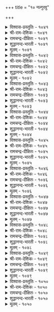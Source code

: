 +++
title = "१० नल्गुरवु"

+++

<details><summary>विश्वास-प्रस्तुतिः - १०४१</summary>

इन्मैयिन् इन्नाददु यादॆनिन् इन्मैयिन्  
इन्मैये इन्ना तदु।      १०४१
</details>

<details><summary>श्री-राम-देशिकः - १०४१</summary>

अधिकारः १०५. दारिद्र्यम्  
दारिद्र्येण समं लोके किं भवेद् दुःखदायकम् ।  
इति प्रश्नस्य दारिद्र्येमेवेत्युत्तरमुच्यताम् ॥ १०४१॥
</details>

<details><summary>रामचन्द्र-दीक्षितः - १०४१</summary>

1041 iṉmaiyiṉ iṉṉātatu yāteṉiṉ iṉmaiyiṉ  
iṉmaiyē iṉṉā tatu.

1041\. There is no greater evil than poverty!  
</details>

<details><summary>शुद्धानन्द-भारती - १०४१</summary>

1\. இன்மையின் இன்னாதது யாதெனின் இன்மையின்  
இன்மையே இன்னா தது.  
What gives more pain than scarcity?  
No pain pinches like poverty.        1041  
</details>

<details><summary>मूलम् - १०४१</summary>

इन्मैयिन् इन्नाददु यादॆनिन् इन्मैयिन्  
इन्मैये इन्ना तदु।      १०४१
</details>

<details><summary>विश्वास-प्रस्तुतिः - १०४२</summary>

इन्मै ऎनवॊरु पावि मऱुमैयुम्  
इम्मैयुम् इण्ड्रि वरुम्।       १०४२
</details>

<details><summary>श्री-राम-देशिकः - १०४२</summary>

लभेत् सहवासं यो दारिद्र्याभिधपापिना ।  
ऐहिकामुष्मिकसुखं न विन्देत् स मानवः ॥ १०४२॥
</details>

<details><summary>रामचन्द्र-दीक्षितः - १०४२</summary>

1042 iṉmai eṉaoru pāvi maṟumaiyum  
immaiyum iṉṟi varum.

1042\. Poverty is an evil which blasts at once the joys of earth and of heaven.  
</details>

<details><summary>शुद्धानन्द-भारती - १०४२</summary>

2\. இன்மை எனஒரு பாவி மறுமையும்  
இம்மையும் இன்றி வரும்.  
The sinner Want is enemy dire  
Of joys of earth and heaven there.        1042  
</details>

<details><summary>मूलम् - १०४२</summary>

इन्मै ऎनवॊरु पावि मऱुमैयुम्  
इम्मैयुम् इण्ड्रि वरुम्।       १०४२
</details>

<details><summary>विश्वास-प्रस्तुतिः - १०४३</summary>

तॊल्वरवुम् तोलुम् कॆडुक्कुम् तॊगैयाग  
नल्गुरवु ऎन्नुम् नसै।       १०४३
</details>

<details><summary>श्री-राम-देशिकः - १०४३</summary>

दादिद्र्यसंज्ञिकी त्वाशा यमाश्रित्य वसेन्नरम् ।  
कुलश्रैष्ठ्यं च कीर्तिश्च तं विहाय विनिःसरेत् ॥ १०४३॥
</details>

<details><summary>रामचन्द्र-दीक्षितः - १०४३</summary>

1043 tolvaravum tōlum keṭukkum tokaiyāka  
nalkuravu eṉṉum nacai.

1043\. Poverty which springs of avarice ruins one’s ancestry and its fair name.  
</details>

<details><summary>शुद्धानन्द-भारती - १०४३</summary>

3\. தொல்வரவும் தோலும் கெடுக்கும் தொகையாக  
நல்குரவு என்னும் நசை.  
The craving itch of poverty  
Kills graceful words and ancestry.        1043  
</details>

<details><summary>मूलम् - १०४३</summary>

तॊल्वरवुम् तोलुम् कॆडुक्कुम् तॊगैयाग  
नल्गुरवु ऎन्नुम् नसै।       १०४३
</details>

<details><summary>विश्वास-प्रस्तुतिः - १०४४</summary>

इऱ्पिऱन्दार् कण्णेयुम् इन्मै इळिवन्द  
सॊऱ्पिऱक्कुम् सोर्वु तरुम्।      १०४४
</details>

<details><summary>श्री-राम-देशिकः - १०४४</summary>

महाकुलप्रसूतानामुत्तमानां वचस्यापि ।  
नीचवाक्यप्रयोगाख्यदोषो दारिद्र्यतो भवेत् ॥ १०४४॥
</details>

<details><summary>रामचन्द्र-दीक्षितः - १०४४</summary>

1044 iṟpiṟantār kaṇṇēyum iṉmai iḷivanta  
colpiṟakkum cōrvu tarum.

1044\. Dejection due to poverty makes the noble utter the language of the base.  
</details>

<details><summary>शुद्धानन्द-भारती - १०४४</summary>

4\. இற்பிறந்தார் கண்ணேயும் இன்மை இளிவந்த  
சொற்பிறக்கும் சோர்வு தரும்.  
Want makes even good familymen  
Utter words that are low and mean.        1044  
</details>

<details><summary>मूलम् - १०४४</summary>

इऱ्पिऱन्दार् कण्णेयुम् इन्मै इळिवन्द  
सॊऱ्पिऱक्कुम् सोर्वु तरुम्।      १०४४
</details>

<details><summary>विश्वास-प्रस्तुतिः - १०४५</summary>

नल्गुरवु ऎन्नुम् इडुम्बैयुळ् पल्गुरैत्  
तुन्बङ्गळ् सॆण्ड्रु पडुम्।      १०४५
</details>

<details><summary>श्री-राम-देशिकः - १०४५</summary>

दारिद्र्यदुःखतप्तानां नृणां तेनैव हेतुना ।  
भिन्नभिन्नान्यनेकानि दुःखानि प्रविशन्ति तान् ॥ १०४५॥
</details>

<details><summary>रामचन्द्र-दीक्षितः - १०४५</summary>

1045 nalkuravu eṉṉum iṭumpaiyuḷ palkurait  
tuṉpaṅkaḷ ceṉṟu paṭum.

1045\. Poverty in itself an evil is the mother of all ills.  
</details>

<details><summary>शुद्धानन्द-भारती - १०४५</summary>

5\. நல்குரவு என்னும் இடும்பையுள் பல்குரைத்  
துன்பங்கள் சென்று படும்.  
The pest of wanton poverty  
Brings a train of misery.        1045  
</details>

<details><summary>मूलम् - १०४५</summary>

नल्गुरवु ऎन्नुम् इडुम्बैयुळ् पल्गुरैत्  
तुन्बङ्गळ् सॆण्ड्रु पडुम्।      १०४५
</details>

<details><summary>विश्वास-प्रस्तुतिः - १०४६</summary>

नऱ्पॊरुळ् नन्गुणर्न्दु सॊल्लिनुम् नल्गूर्न्दार्  
सॊऱ्पॊरुळ् सोर्वु पडुम्।      १०४६
</details>

<details><summary>श्री-राम-देशिकः - १०४६</summary>

दारिद्राः शास्त्रतत्त्वर्थज्ञानवन्तोऽपि तद्वचः ।  
न कोऽपि श्रुणुयाल्लोके व्यर्थमेव भवेद्वचः ॥ १०४६॥
</details>

<details><summary>रामचन्द्र-दीक्षितः - १०४६</summary>

1046 naṟporuḷ naṉkuṇarntu colliṉum nalkūrntār  
coṟporuḷ cōrvu paṭum.

1046 The words of the poor, though born of experience and wisdom are not listened to.  
</details>

<details><summary>शुद्धानन्द-भारती - १०४६</summary>

6\. நற்பொருள் நன்குணர்ந்து சொல்லினும் நல்கூர்ந்தார்  
சொற்பொருள் சோர்வு படும்.  
The poor men's words are thrown away  
Though from heart good things they say.        1046  
</details>

<details><summary>मूलम् - १०४६</summary>

नऱ्पॊरुळ् नन्गुणर्न्दु सॊल्लिनुम् नल्गूर्न्दार्  
सॊऱ्पॊरुळ् सोर्वु पडुम्।      १०४६
</details>

<details><summary>विश्वास-प्रस्तुतिः - १०४७</summary>

अऱञ्जारा नल्गुरवु ईण्ड्रदा यानुम्  
पिऱन्बोल नोक्कप् पडुम्।       १०४७
</details>

<details><summary>श्री-राम-देशिकः - १०४७</summary>

अधर्महेतुदारिद्र्यसमाविष्टं नरं भुवि ।  
जननी तमुदासीनं मत्वा दूरीकरोत्यहो ॥ १०४७॥
</details>

<details><summary>रामचन्द्र-दीक्षितः - १०४७</summary>

1047 aṟañcārā nalkuravu īṉṟatā yāṉum  
piṟaṉpōla nōkkap paṭum.

1047\. Even a mother turns her back on one whose poverty is devoid of probity.  
</details>

<details><summary>शुद्धानन्द-भारती - १०४७</summary>

7\. அறஞ்சாரா நல்குரவு ஈன்றதா யானும்  
பிறன்போல நோக்கப் படும்.  
Even the mother looks as stranger  
The poor devoid of character.        1047  
</details>

<details><summary>मूलम् - १०४७</summary>

अऱञ्जारा नल्गुरवु ईण्ड्रदा यानुम्  
पिऱन्बोल नोक्कप् पडुम्।       १०४७
</details>

<details><summary>विश्वास-प्रस्तुतिः - १०४८</summary>

इण्ड्रुम् वरुवदु कॊल्लो नॆरुनलुम्  
कॊण्ड्रदु पोलुम् निरप्पु।      १०४८
</details>

<details><summary>श्री-राम-देशिकः - १०४८</summary>

मरणान्तकरक्रूरदारिद्र्यानुभवव्यथा ।  
श्चः पुनः किं भवेद्वेति दरिद्रः चिन्तयेत् सदा ॥ १०४८॥
</details>

<details><summary>रामचन्द्र-दीक्षितः - १०४८</summary>

1048 iṉṟum varuvatu kollō nerunalum  
koṉṟatu pōlum nirappu.

1048\. Oh, how I dread it I Will that beggary that almost killed me yesterday assail me today also?  
</details>

<details><summary>शुद्धानन्द-भारती - १०४८</summary>

8\. இன்றும் வருவது கொல்லோ நெருநலும்  
கொன்றது போலும் நிரப்பு.  
The killing Want of yesterday  
Will it pester me even to-day?        1048  
</details>

<details><summary>मूलम् - १०४८</summary>

इण्ड्रुम् वरुवदु कॊल्लो नॆरुनलुम्  
कॊण्ड्रदु पोलुम् निरप्पु।      १०४८
</details>

<details><summary>विश्वास-प्रस्तुतिः - १०४९</summary>

नॆरुप्पिनुळ् तुञ्जलुम् आगुम् निरप्पिनुळ्  
यादॊण्ड्रुम् कण्बाडु अरिदु।      १०४९
</details>

<details><summary>श्री-राम-देशिकः - १०४९</summary>

कश्चिन्मन्त्रबलादग्नौ सुखं स्वप्तुमपि क्षमः ।  
परं दरिद्रावस्थायां स्वप्तुं को वा भवेत् क्षमः ॥ १०४९॥
</details>

<details><summary>रामचन्द्र-दीक्षितः - १०४९</summary>

1049 neruppiṉuḷ tuñcalum ākum nirappiṉuḷ  
yātoṉṟum kaṇpāṭu aritu.

1049\. One may sleep in the midst of scorching fire. But the poverty-stricken know no sleep.  
</details>

<details><summary>शुद्धानन्द-भारती - १०४९</summary>

9\. நெருப்பினுள் துஞ்சலும் ஆகும் நிரப்பினுள்  
யாதொன்றும் கண்பாடு அரிது.  
One may sleep in the midst of fire  
In want a wink of sleep is rare.        1049  
</details>

<details><summary>मूलम् - १०४९</summary>

नॆरुप्पिनुळ् तुञ्जलुम् आगुम् निरप्पिनुळ्  
यादॊण्ड्रुम् कण्बाडु अरिदु।      १०४९
</details>

<details><summary>विश्वास-प्रस्तुतिः - १०५०</summary>

तुप्पुर विल्लार् तुवरत् तुऱवामै  
उप्पिऱ्कुम् काडिक्कुम् कूट्रु।      १०५०
</details>

<details><summary>श्री-राम-देशिकः - १०५०</summary>

भोग्यार्थवस्तुरहितदरिद्रा रागवर्जिताः ।  
यवागूलवणार्थं तैर्भिक्षुत्वं नाप्यगृह्यत ॥ १०५०॥
</details>

<details><summary>रामचन्द्र-दीक्षितः - १०५०</summary>

1050 tuppuravu illār tuvarat tuṟavāmai  
uppiṟkum kāṭikkum kūṟṟu.

1050\. The indigent that do not renounce the world batten on other man’s salt and porridge.  
</details>

<details><summary>शुद्धानन्द-भारती - १०५०</summary>

10\. துப்புரவு இல்லார் துவரத் துறவாமை  
உப்பிற்கும் காடிக்கும் கூற்று.  
Renounce their lives the poor must  
Or salt and gruel go to waste.        1050  
</details>

<details><summary>मूलम् - १०५०</summary>

तुप्पुर विल्लार् तुवरत् तुऱवामै  
उप्पिऱ्कुम् काडिक्कुम् कूट्रु।      १०५०
</details>
